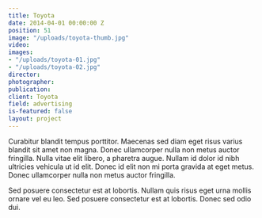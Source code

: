 ```yaml
---
title: Toyota
date: 2014-04-01 00:00:00 Z
position: 51
image: "/uploads/toyota-thumb.jpg"
video: 
images:
- "/uploads/toyota-01.jpg"
- "/uploads/toyota-02.jpg"
director: 
photographer: 
publication: 
client: Toyota
field: advertising
is-featured: false
layout: project
---
```


Curabitur blandit tempus porttitor. Maecenas sed diam eget risus varius blandit sit amet non magna. Donec ullamcorper nulla non metus auctor fringilla. Nulla vitae elit libero, a pharetra augue. Nullam id dolor id nibh ultricies vehicula ut id elit. Donec id elit non mi porta gravida at eget metus. Donec ullamcorper nulla non metus auctor fringilla.

Sed posuere consectetur est at lobortis. Nullam quis risus eget urna mollis ornare vel eu leo. Sed posuere consectetur est at lobortis. Donec sed odio dui.